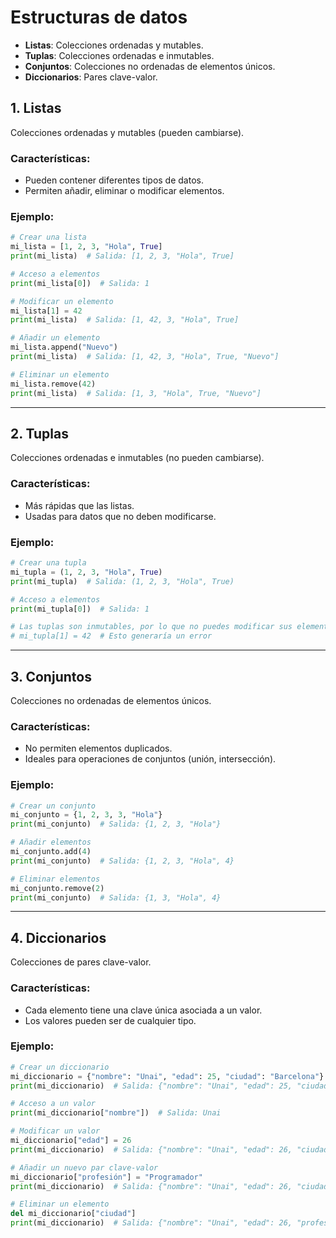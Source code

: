 # Estructuras de datos
- **Listas**: Colecciones ordenadas y mutables.
- **Tuplas**: Colecciones ordenadas e inmutables.
- **Conjuntos**: Colecciones no ordenadas de elementos únicos.
- **Diccionarios**: Pares clave-valor.

## **1. Listas**
Colecciones ordenadas y mutables (pueden cambiarse).

### Características:
- Pueden contener diferentes tipos de datos.
- Permiten añadir, eliminar o modificar elementos.

### Ejemplo:
```python
# Crear una lista
mi_lista = [1, 2, 3, "Hola", True]
print(mi_lista)  # Salida: [1, 2, 3, "Hola", True]

# Acceso a elementos
print(mi_lista[0])  # Salida: 1

# Modificar un elemento
mi_lista[1] = 42
print(mi_lista)  # Salida: [1, 42, 3, "Hola", True]

# Añadir un elemento
mi_lista.append("Nuevo")
print(mi_lista)  # Salida: [1, 42, 3, "Hola", True, "Nuevo"]

# Eliminar un elemento
mi_lista.remove(42)
print(mi_lista)  # Salida: [1, 3, "Hola", True, "Nuevo"]
```

---

## **2. Tuplas**
Colecciones ordenadas e inmutables (no pueden cambiarse).

### Características:
- Más rápidas que las listas.
- Usadas para datos que no deben modificarse.

### Ejemplo:
```python
# Crear una tupla
mi_tupla = (1, 2, 3, "Hola", True)
print(mi_tupla)  # Salida: (1, 2, 3, "Hola", True)

# Acceso a elementos
print(mi_tupla[0])  # Salida: 1

# Las tuplas son inmutables, por lo que no puedes modificar sus elementos:
# mi_tupla[1] = 42  # Esto generaría un error
```

---

## **3. Conjuntos**
Colecciones no ordenadas de elementos únicos.

### Características:
- No permiten elementos duplicados.
- Ideales para operaciones de conjuntos (unión, intersección).

### Ejemplo:
```python
# Crear un conjunto
mi_conjunto = {1, 2, 3, 3, "Hola"}
print(mi_conjunto)  # Salida: {1, 2, 3, "Hola"}

# Añadir elementos
mi_conjunto.add(4)
print(mi_conjunto)  # Salida: {1, 2, 3, "Hola", 4}

# Eliminar elementos
mi_conjunto.remove(2)
print(mi_conjunto)  # Salida: {1, 3, "Hola", 4}
```

---

## **4. Diccionarios**
Colecciones de pares clave-valor.

### Características:
- Cada elemento tiene una clave única asociada a un valor.
- Los valores pueden ser de cualquier tipo.

### Ejemplo:
```python
# Crear un diccionario
mi_diccionario = {"nombre": "Unai", "edad": 25, "ciudad": "Barcelona"}
print(mi_diccionario)  # Salida: {"nombre": "Unai", "edad": 25, "ciudad": "Barcelona"}

# Acceso a un valor
print(mi_diccionario["nombre"])  # Salida: Unai

# Modificar un valor
mi_diccionario["edad"] = 26
print(mi_diccionario)  # Salida: {"nombre": "Unai", "edad": 26, "ciudad": "Barcelona"}

# Añadir un nuevo par clave-valor
mi_diccionario["profesión"] = "Programador"
print(mi_diccionario)  # Salida: {"nombre": "Unai", "edad": 26, "ciudad": "Barcelona", "profesión": "Programador"}

# Eliminar un elemento
del mi_diccionario["ciudad"]
print(mi_diccionario)  # Salida: {"nombre": "Unai", "edad": 26, "profesión": "Programador"}
```
